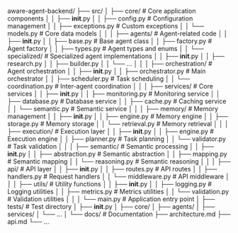 aware-agent-backend/
├── src/
│   ├── core/                    # Core application components
│   │   ├── __init__.py
│   │   ├── config.py           # Configuration management
│   │   ├── exceptions.py       # Custom exceptions
│   │   └── models.py           # Core data models
│   │
│   ├── agents/                 # Agent-related code
│   │   ├── __init__.py
│   │   ├── base.py            # Base agent class
│   │   ├── factory.py         # Agent factory
│   │   ├── types.py           # Agent types and enums
│   │   └── specialized/       # Specialized agent implementations
│   │       ├── __init__.py
│   │       ├── research.py
│   │       ├── builder.py
│   │       └── ...
│   │
│   ├── orchestration/          # Agent orchestration
│   │   ├── __init__.py
│   │   ├── orchestrator.py    # Main orchestrator
│   │   ├── scheduler.py       # Task scheduling
│   │   └── coordination.py    # Inter-agent coordination
│   │
│   ├── services/              # Core services
│   │   ├── __init__.py
│   │   ├── monitoring.py     # Monitoring service
│   │   ├── database.py       # Database service
│   │   ├── cache.py          # Caching service
│   │   └── semantic.py       # Semantic service
│   │
│   ├── memory/               # Memory management
│   │   ├── __init__.py
│   │   ├── engine.py        # Memory engine
│   │   ├── storage.py       # Memory storage
│   │   └── retrieval.py     # Memory retrieval
│   │
│   ├── execution/           # Execution layer
│   │   ├── __init__.py
│   │   ├── engine.py       # Execution engine
│   │   ├── planner.py      # Task planning
│   │   └── validator.py    # Task validation
│   │
│   ├── semantic/           # Semantic processing
│   │   ├── __init__.py
│   │   ├── abstraction.py  # Semantic abstraction
│   │   ├── mapping.py      # Semantic mapping
│   │   └── reasoning.py    # Semantic reasoning
│   │
│   ├── api/               # API layer
│   │   ├── __init__.py
│   │   ├── routes.py      # API routes
│   │   ├── handlers.py    # Request handlers
│   │   └── middleware.py  # API middleware
│   │
│   ├── utils/            # Utility functions
│   │   ├── __init__.py
│   │   ├── logging.py    # Logging utilities
│   │   ├── metrics.py    # Metrics utilities
│   │   └── validation.py # Validation utilities
│   │
│   └── main.py          # Application entry point
│
├── tests/               # Test directory
│   ├── __init__.py
│   ├── core/
│   ├── agents/
│   ├── services/
│   └── ...
│
└── docs/               # Documentation
    ├── architecture.md
    ├── api.md
    └── ...